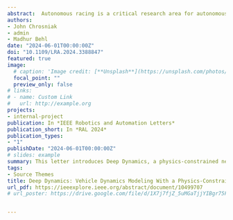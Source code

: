 ```yaml
---
abstract:  Autonomous racing is a critical research area for autonomous driving, presenting significant challenges in vehicle dynamics modeling, such as balancing model precision and computational efficiency at high speeds ( > 280 km/h), where minor errors in modeling have severe consequences. Existing physics-based models for vehicle dynamics require elaborate testing setups and tuning, which are hard to implement, time-intensive, and cost-prohibitive. Conversely, purely data-driven approaches do not generalize well and cannot adequately ensure physical constraints on predictions. This letter introduces Deep Dynamics, a physics-constrained neural network (PCNN) for autonomous racecar vehicle dynamics modeling. It merges physics coefficient estimation and dynamical equations to accurately predict vehicle states at high speeds. A unique Physics Guard layer ensures internal coefficient estimates remain within their nominal physical ranges. Open-loop and closed-loop performance assessments, using a physics-based simulator and full-scale autonomous Indy racecar data, highlight Deep Dynamics as a promising approach for modeling racecar vehicle dynamics.
authors:
- John Chrosniak
- admin
- Madhur Behl
date: "2024-06-01T00:00:00Z"
doi: "10.1109/LRA.2024.3388847"
featured: true
image:
  # caption: 'Image credit: [**Unsplash**](https://unsplash.com/photos/pLCdAaMFLTE)'
  focal_point: ""
  preview_only: false
# links:
# - name: Custom Link
#   url: http://example.org
projects:
- internal-project
publication: In *IEEE Robotics and Automation Letters*
publication_short: In *RAL 2024*
publication_types:
- "1"
publishDate: "2024-06-01T00:00:00Z"
# slides: example
summary: This letter introduces Deep Dynamics, a physics-constrained neural network (PCNN) for autonomous racecar vehicle dynamics modeling.
tags:
- Source Themes
title: Deep Dynamics: Vehicle Dynamics Modeling With a Physics-Constrained Neural Network for Autonomous Racing
url_pdf: https://ieeexplore.ieee.org/abstract/document/10499707
# url_poster: https://drive.google.com/file/d/1X7j7fjZ_5uMGaTjjYIBgr75FSJEmYaB0/view?usp=sharing


---
```


<!-- {{% callout note %}}
Click the *Cite* button above to demo the feature to enable visitors to import publication metadata into their reference management software.
{{% /callout %}}

{{% callout note %}}
Click the *Slides* button above to demo Academic's Markdown slides feature.
{{% /callout %}}

Supplementary notes can be added here, including [code and math](https://sourcethemes.com/academic/docs/writing-markdown-latex/). -->

